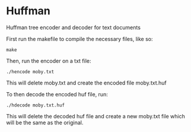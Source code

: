 # Huffman
Huffman tree encoder and decoder for text documents

First run the makefile to compile the necessary files, like so:

    make
    
Then, run the encoder on a txt file:

    ./hencode moby.txt
    
This will delete moby.txt and create the encoded file moby.txt.huf

To then decode the encoded huf file, run:

    ./hdecode moby.txt.huf

This will delete the decoded huf file and create a new moby.txt file which will be the same as the original.
